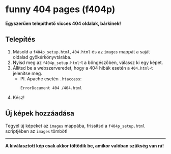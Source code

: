 # funny 404 pages (f404p)

**Egyszerűen telepíthető vicces 404 oldalak, bárkinek!**

## Telepítés

1. Másold a `f404p_setup.html`, `404.html` és az `images` mappát a saját oldalad gyökérkönyvtárába.
2. Nyisd meg az `f404p_setup.html`-t a böngészőben, válassz ki egy képet.
3. Állítsd be a webszerveredet, hogy a 404 hibák esetén a `404.html`-t jelenítse meg.
   - Pl. Apache esetén `.htaccess`:
     ```
     ErrorDocument 404 /404.html
     ```
4. Kész!

## Új képek hozzáadása

Tegyél új képeket az `images` mappába, frissítsd a `f404p_setup.html` scriptjében az `images` tömböt!

---

**A kiválasztott kép csak akkor töltődik be, amikor valóban szükség van rá!**
